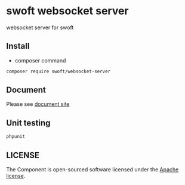 # swoft websocket server

websocket server for swoft

## Install

- composer command

```bash
composer require swoft/websocket-server
```

## Document

Please see [document site](https://doc.swoft.org)

## Unit testing

```bash
phpunit 
```

## LICENSE

The Component is open-sourced software licensed under the [Apache license](LICENSE).

